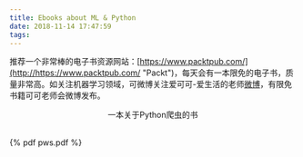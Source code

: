 ```yaml
---
title: Ebooks about ML & Python
date: 2018-11-14 17:47:59
tags:
---
```


推荐一个非常棒的电子书资源网站：[https://www.packtpub.com/](http://https://www.packtpub.com/ "Packt")，每天会有一本限免的电子书，质量非常高。如关注机器学习领域，可微博关注爱可可-爱生活的老师[微博](https://weibo.com/fly51fly?refer_flag=0000015012_&from=feed&loc=nickname&sudaref=www.baidu.com&sudaref=passport.weibo.com&display=0&retcode=6102&is_all=1&is_search=1&key_word=%E4%BB%8A%E6%97%A5%E9%99%90%E5%85%8D#1542164130520)，有限免书籍可可老师会微博发布。
<!--more-->

<center> 一本关于Python爬虫的书</center>

<br>

{% pdf pws.pdf %}

<br>